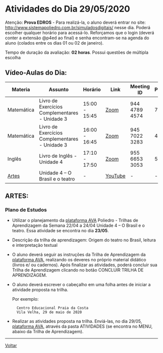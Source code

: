 # Atividades do Dia 29/05/2020

Atenção: **Prova EDROS** - Para realizá-la, o aluno deverá entrar no site: <http://www.sistemapoliedro.com.br/simuladosdigitais/> nesse dia. Poderá escolher qualquer horário para acessá-lo. Reforçamos que o login (deverá conter a extensão @p4ed ao final) e senha encontram-se na agenda do aluno (colados entre os dias 01 ou 02 de janeiro).

  Tempo de duração da avaliação: **02 horas**. Possui questões de múltipla escolha

## Vídeo-Aulas do Dia:

| Materia | Assunto |Horário | Link | Meeting ID | Password |
|---------|---------|--------|------|------------|----------|
| Matemática | Livro de Exercícios Complementares - Unidade 3 | 15:00 - 15:45 | [Zoom](https://zoom.us/j/94447894574?pwd=emFoMldxV3l6L2Z6dHBoeXBqSkhDUT09) | 944 4789 4574 | 713692 |
| Matemática | Livro de Exercícios Complementares - Unidade 3 | 16:00 - 16:45 | [Zoom](https://zoom.us/j/94570223283?pwd=dWdQaXhnTXhlZjU5RGtsNkhwa2Zydz09) | 945 7022 3283 | 467172 |
| Inglês | Livro de Inglês - Unidade 4 | 17:10 - 17:50 | [Zoom](https://zoom.us/j/95566533053?pwd=U2Y2SkpFNzYwb0hoaElFK3Jlamg3dz09) | 955 6653 3053 | 569781 | 
| [Artes](#artes) | Unidade 4 – O Brasil e o teatro | - | [YouTube](https://www.youtube.com/watch?v=6GT7BHTWonw) | - | - |


## ARTES:

### Plano de Estudos

* Utilizar o planejamento da [plataforma AVA] Poliedro - Trilhas de Aprendizagem da Semana 22/04 a 24/04 Unidade 4 – O Brasil e o teatro. Essa atividade se encontra no dia **23/05**.

* Descrição da trilha de aprendizagem: Origem do teatro no Brasil, leitura e interpretação textual

* O aluno deverá seguir as instruções da Trilha de Aprendizagem da [plataforma AVA], realizando os deveres no próprio material didático (livros e/ ou cadernos). Após finalizar as atividades, poderá concluir sua Trilha de Aprendizagem clicando no botão CONCLUIR TRILHA DE APRENDIZAGEM.

* O aluno deverá escrever o cabeçalho em uma folha antes de iniciar a atividade proposta na trilha.

  Por exemplo:

        Centro Educacional Praia da Costa
        Vila Velha, 29 de maio de 2020

* Realizar as atividades proposta na trilha. Enviá-las, no dia 29/05, [plataforma AVA], através da pasta ATIVIDADES (se encontra no MENU, abaixo da Trilha de Aprendizagem).

---
[Voltar](index.md)


[plataforma AVA]: https://poliedro-ava.azurewebsites.net
